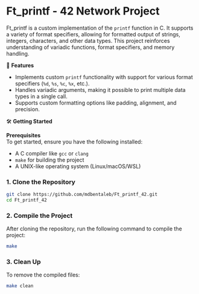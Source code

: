 # Ft_printf - 42 Network Project

Ft_printf is a custom implementation of the `printf` function in C. It supports a variety of format specifiers, allowing for formatted output of strings, integers, characters, and other data types. This project reinforces understanding of variadic functions, format specifiers, and memory handling.

🚀 **Features**  
- Implements custom `printf` functionality with support for various format specifiers (`%d`, `%s`, `%c`, `%x`, etc.).  
- Handles variadic arguments, making it possible to print multiple data types in a single call.  
- Supports custom formatting options like padding, alignment, and precision.  

🛠️ **Getting Started**

**Prerequisites**  
To get started, ensure you have the following installed:
- A C compiler like `gcc` or `clang`
- `make` for building the project
- A UNIX-like operating system (Linux/macOS/WSL)

### 1. Clone the Repository
```bash
git clone https://github.com/mdbentaleb/Ft_printf_42.git
cd Ft_printf_42
```

### 2. Compile the Project
After cloning the repository, run the following command to compile the project:
```bash
make
```

### 3. Clean Up
To remove the compiled files:
```bash
make clean
```
